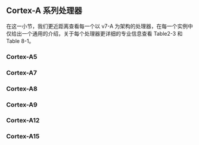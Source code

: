## Cortex-A 系列处理器

在这一小节，我们更近距离查看每一个以 v7-A 为架构的处理器，在每一个实例中仅给出一个通用的介绍，关于每个处理器更详细的专业信息查看 Table2-3 和 Table 8-1。

### Cortex-A5

### Cortex-A7

### Cortex-A8

### Cortex-A9

### Cortex-A12

### Cortex-A15



